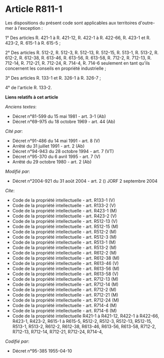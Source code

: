 # Article R811-1

Les dispositions du présent code sont applicables aux territoires d'outre-mer à l'exception :

1° Des articles R. 421-1 à R. 421-12, R. 422-1 à R. 422-66, R. 423-1 et R. 423-2, R. 615-1 à R. 615-5 ;

2° Des articles R. 512-2, R. 512-3, R. 512-13, R. 512-15, R. 513-1, R. 513-2, R. 612-2, R. 612-38, R. 613-46, R. 613-56, R.
613-58, R. 712-2, R. 712-13, R. 712-14, R. 712-21, R. 712-24, R. 714-4, R. 714-6 seulement en tant qu'ils concernent les
conseils en propriété industrielle ;

3° Des articles R. 133-1 et R. 326-1 à R. 326-7 ;

4° de l'article R. 133-2.

**Liens relatifs à cet article**

_Anciens textes_:

  - Décret n°81-599 du 15 mai 1981 - art. 3-1 (Ab)
  - Décret n°69-975 du 18 octobre 1969 - art. 44 (Ab)

_Cité par_:

  - Décret n°91-486 du 14 mai 1991 - art. 8 (V)
  - Arrêté du 31 juillet 1991 - art. 2 (Ab)
  - Décret n°94-943 du 28 octobre 1994 - art. 7 (VT)
  - Décret n°95-370 du 6 avril 1995 - art. 7 (V)
  - Arrêté du 29 octobre 1980 - art. 2 (Ab)

_Modifié par_:

  - Décret n°2004-921 du 31 août 2004 - art. 2 () JORF 2 septembre 2004

_Cite_:

  - Code de la propriété intellectuelle - art. R133-1 (V)
  - Code de la propriété intellectuelle - art. R133-2 (V)
  - Code de la propriété intellectuelle - art. R423-1 (M)
  - Code de la propriété intellectuelle - art. R423-2 (V)
  - Code de la propriété intellectuelle - art. R512-13 (V)
  - Code de la propriété intellectuelle - art. R512-15 (M)
  - Code de la propriété intellectuelle - art. R512-2 (M)
  - Code de la propriété intellectuelle - art. R512-3 (M)
  - Code de la propriété intellectuelle - art. R513-1 (M)
  - Code de la propriété intellectuelle - art. R513-2 (M)
  - Code de la propriété intellectuelle - art. R612-2 (M)
  - Code de la propriété intellectuelle - art. R612-38 (M)
  - Code de la propriété intellectuelle - art. R613-46 (V)
  - Code de la propriété intellectuelle - art. R613-56 (M)
  - Code de la propriété intellectuelle - art. R613-58 (V)
  - Code de la propriété intellectuelle - art. R712-13 (M)
  - Code de la propriété intellectuelle - art. R712-14 (M)
  - Code de la propriété intellectuelle - art. R712-2 (M)
  - Code de la propriété intellectuelle - art. R712-21 (M)
  - Code de la propriété intellectuelle - art. R712-24 (M)
  - Code de la propriété intellectuelle - art. R714-4 (M)
  - Code de la propriété intellectuelle - art. R714-6 (M)
  - Code de la propriété intellectuelle R421-1 à R421-12, R422-1 à R422-66, R423-1, R423-2, R615-1 à R615-5, R512-2, R512-3, R512-13, R512-15, R513-1, R513-2, R612-2, R612-38, R613-46, R613-56, R613-58, R712-2, R712-13, R712-14, R712-21, R712-24, R714-4,

_Codifié par_:

  - Décret n°95-385 1955-04-10
